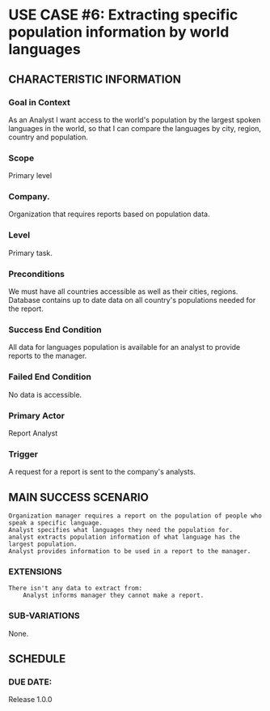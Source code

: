 # USE CASE #6: Extracting specific population information by world languages
## **CHARACTERISTIC INFORMATION**

### __****Goal in Context****__

As an Analyst I want access to the world's population by the largest spoken languages in the world, so that I can compare the languages by city, region, country and population.

### __****Scope****__

Primary level

### __****Company.****__

Organization that requires reports based on population data.

### __****Level****__

Primary task.

### __****Preconditions****__

We must have all countries accessible as well as their cities, regions. Database contains up to date data on all country's populations needed for the report.

### __****Success End Condition****__

All data for languages population is available for an analyst to provide reports to the manager.

### __****Failed End Condition****__

No data is accessible.

### __****Primary Actor****__

Report Analyst

### __****Trigger****__

A request for a report is sent to the company's analysts.

## __****MAIN SUCCESS SCENARIO****__

    Organization manager requires a report on the population of people who speak a specific language.
    Analyst specifies what languages they need the population for.
    analyst extracts population information of what language has the largest population.
    Analyst provides information to be used in a report to the manager.

### __****EXTENSIONS****__

    There isn't any data to extract from:
        Analyst informs manager they cannot make a report.

### __****SUB-VARIATIONS****__

None.

## __****SCHEDULE****__

### __****DUE DATE:****__
Release 1.0.0
